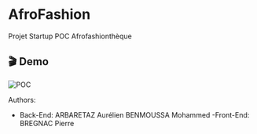 # AfroFashion
Projet Startup POC Afrofashionthèque 

## :clapper: Demo
![POC](https://github.com/PBre42/AfroFashion/blob/main/demoAfroFashion.gif)

Authors:
- Back-End:
ARBARETAZ Aurélien
BENMOUSSA Mohammed
-Front-End:
BREGNAC Pierre
